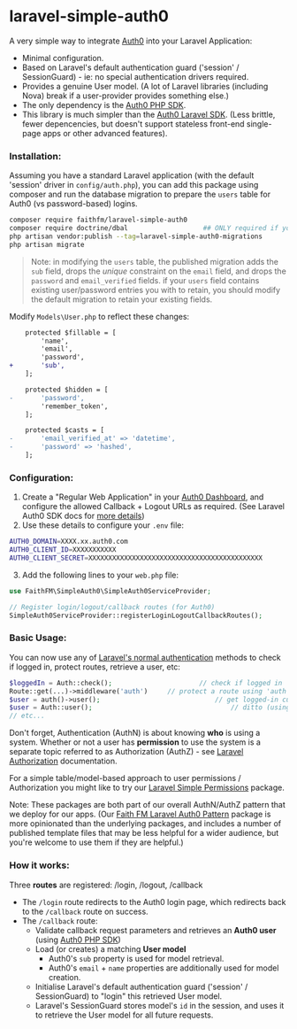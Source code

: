 # laravel-simple-auth0

A very simple way to integrate [Auth0](https://auth0.com/) into your Laravel Application:

* Minimal configuration.
* Based on Laravel's default authentication guard ('session' / SessionGuard) - ie: no special authentication drivers required.
* Provides a genuine User model.  (A lot of Laravel libraries (including Nova) break if a user-provider provides something else.)
* The only dependency is the [Auth0 PHP SDK](https://github.com/auth0/auth0-PHP/tree/8.0.0).
* This library is much simpler than the [Auth0 Laravel SDK](https://github.com/auth0/laravel-auth0).  (Less brittle, fewer depencencies, but doesn't support stateless front-end single-page apps or other advanced features).



### Installation:

Assuming you have a standard Laravel application (with the default 'session' driver in `config/auth.php`), you can add this package using composer and run the database migration to prepare the `users` table for Auth0 (vs password-based) logins.

```bash
composer require faithfm/laravel-simple-auth0
composer require doctrine/dbal                   ## ONLY required if you are using the SQLite DB driver
php artisan vendor:publish --tag=laravel-simple-auth0-migrations
php artisan migrate
```

> Note: in modifying the `users` table, the published migration adds the `sub` field, drops the *unique* constraint on the `email` field, and drops the `password` and `email_verified` fields.   if your `users` field contains existing user/password entries you with to retain, you should modify the default migration to retain your existing fields.

Modify `Models\User.php` to reflect these changes:

```diff
    protected $fillable = [
        'name',
        'email',
        'password',
+       'sub',
    ];

    protected $hidden = [
-       'password',
        'remember_token',
    ];

    protected $casts = [
-       'email_verified_at' => 'datetime',
-       'password' => 'hashed',
    ];
```



### Configuration:

1. Create a "Regular Web Application" in your [Auth0 Dashboard](https://manage.auth0.com/), and configure the allowed Callback + Logout URLs as required.    (See Laravel Auth0 SDK docs for [more details](https://github.com/auth0/laravel-auth0/blob/main/docs/Configuration.md#creating-applications-manually))
2. Use these details to configure your `.env` file:

```bash
AUTH0_DOMAIN=XXXX.xx.auth0.com
AUTH0_CLIENT_ID=XXXXXXXXXXX
AUTH0_CLIENT_SECRET=XXXXXXXXXXXXXXXXXXXXXXXXXXXXXXXXXXXXXXXXXXXX
```

3. Add the following lines to your `web.php` file:

```php
use FaithFM\SimpleAuth0\SimpleAuth0ServiceProvider;

// Register login/logout/callback routes (for Auth0)
SimpleAuth0ServiceProvider::registerLoginLogoutCallbackRoutes();
```



### Basic Usage:

You can now use any of [Laravel's normal authentication](https://laravel.com/docs/master/authentication) methods to check if logged in, protect routes, retrieve a user, etc:

```php
$loggedIn = Auth::check();						// check if logged in
Route::get(...)->middleware('auth')		// protect a route using 'auth' middleware
$user = auth()->user();								// get logged-in current User model (using helper function)
$user = Auth::user();									// ditto (using Facades)
// etc...
```

Don't forget, Authentication (AuthN) is about knowing **who** is using a system.  Whether or not a user has **permission** to use the system is a separate topic referred to as Authorization (AuthZ) - see [Laravel Authorization](https://laravel.com/docs/master/authorization) documentation.

For a simple table/model-based approach to user permissions / Authorization you might like to try our [Laravel Simple Permissions](https://github.com/faithfm/laravel-simple-permissions) package.  

Note: These packages are both part of our overall AuthN/AuthZ pattern that we deploy for our apps.  (Our [Faith FM Laravel Auth0 Pattern](https://github.com/faithfm/laravel-auth0-pattern) package is more opinionated than the underlying packages, and includes a number of published template files that may be less helpful for a wider audience, but you're welcome to use them if they are helpful.)



### How it works:

Three **routes** are registered:  /login, /logout, /callback

* The `/login` route redirects to the Auth0 login page, which redirects back to the `/callback` route on success.
* The `/callback` route:
  * Validate callback request parameters and retrieves an **Auth0 user** (using [Auth0 PHP SDK](https://github.com/auth0/auth0-PHP/tree/8.0.0))
  * Load (or creates) a matching **User model** 
    * Auth0's `sub` property is used for model retrieval.
    * Auth0's `email` + `name` properties are additionally used for model creation.
  * Initialise Laravel's default authentication guard ('session' / SessionGuard) to "login" this retrieved User model.
  * Laravel's SessionGuard stores model's `id` in the session, and uses it to retrieve the User model for all future requests.



